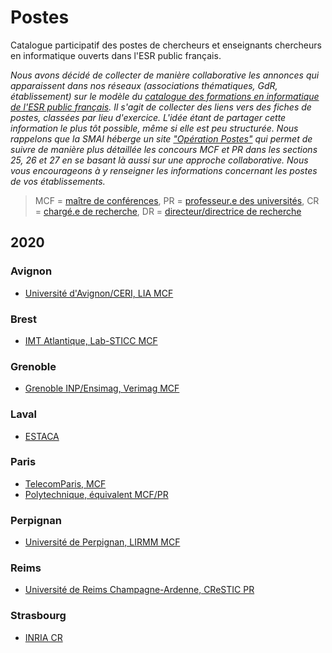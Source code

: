 # Postes 

Catalogue participatif des postes de chercheurs et enseignants chercheurs en informatique ouverts dans l'ESR public français.

*Nous avons décidé de collecter de manière collaborative
les annonces qui apparaissent dans nos réseaux (associations thématiques, GdR, établissement)
sur le modèle du [catalogue des formations en informatique de l'ESR public français](https://github.com/specifcampus/formations).
Il s'agit de collecter des liens vers des fiches de postes, classées par lieu d'exercice.
L'idée étant de partager cette information le plus tôt possible, même si elle est peu structurée.
Nous rappelons que la SMAI héberge un site ["Opération Postes"](http://postes.smai.emath.fr/) qui permet de suivre de manière 
plus détaillée les concours MCF et PR dans les sections 25, 26 et 27 en se basant
là aussi sur une approche collaborative. Nous vous encourageons à y renseigner les informations
concernant les postes de vos établissements.*

> MCF = [maître de conférences](https://fr.wikipedia.org/wiki/Maître_de_conférences_(France)), PR = [professeur.e des universités](https://fr.wikipedia.org/wiki/Professeur_des_universités), CR = [chargé.e de recherche](https://fr.wikipedia.org/wiki/Chercheur_des_établissements_publics_scientifiques_et_technologiques_français#Les_chargés_de_recherche), DR = [directeur/directrice de recherche](https://fr.wikipedia.org/wiki/Chercheur_des_établissements_publics_scientifiques_et_technologiques_français#Les_chargés_de_recherche)

## 2020

### Avignon

- [Université d'Avignon/CERI, LIA MCF](https://lia.univ-avignon.fr/wp-content/uploads/sites/40/2019/12/STS_MCF27_FOP_0840685N_4152.pdf)

### Brest

- [IMT Atlantique, Lab-STICC MCF](https://www.imt-atlantique.fr/fr/maitre-de-conferences-fh-en-intelligence-artificielle-cooperation-humain-systeme)

### Grenoble

- [Grenoble INP/Ensimag, Verimag MCF](https://www-verimag.imag.fr/Ensimag-Assistant-professor-position-in.html?lang=fr)

### Laval

- [ESTACA](https://www.estaca.fr/files/200/Recrutement-Recherche/151/Enseignant-e-Chercheur-se-systemes-embarques.pdf)

### Paris

- [TelecomParis, MCF](https://framaforms.org/open-position-on-explainable-ai-1577180789)
- [Polytechnique, équivalent MCF/PR](https://portail.polytechnique.edu/informatique/fr/rubrique-2/page-de-liste-offre-demploi)

### Perpignan

- [Université de Perpignan, LIRMM MCF](https://perso.univ-perp.fr/langlois/images/pdf/PUB_MCF27_2020.pdf)

### Reims

- [Université de Reims Champagne-Ardenne, CReSTIC PR](http://www.gdr-isis.fr/news/6837/121/Poste-PR-27-Reims-HPC-et-Image.html)

### Strasbourg

- [INRIA CR](https://mimesis.inria.fr/job-offers/engineer-positions/faculty-position/)

